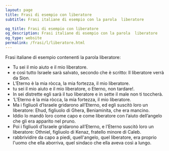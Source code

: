 ```yaml
---
layout: page
title: Frasi di esempio con liberatore 
subtitle: Frasi italiane di esempio con la parola  liberatore

og_title: Frasi di esempio con liberatore 
og_description: Frasi italiane di esempio con la parola  liberatore
og_type: website
permalink: /frasi/l/liberatore.html
---
```


Frasi italiane di esempio contenenti la parola liberatore:


- Tu sei il mio aiuto e il mio liberatore.
- e così tutto Israele sarà salvato, secondo che è scritto: Il liberatore verrà da Sion.
- L’Eterno è la mia ròcca, la mia fortezza, il mio liberatore.
- tu sei il mio aiuto e il mio liberatore, o Eterno, non tardare!.
- In sei distrette egli sarà il tuo liberatore e in sette il male non ti toccherà.
- ‘L’Eterno è la mia ròcca, la mia fortezza, il mio liberatore.
- Ma i figliuoli d’Israele gridarono all’Eterno, ed egli suscitò loro un liberatore: Ehud, figliuolo di Ghera, Beniaminita, che era mancino.
- Iddio lo mandò loro come capo e come liberatore con l’aiuto dell’angelo che gli era apparito nel pruno.
- Poi i figliuoli d’Israele gridarono all’Eterno, e l’Eterno suscitò loro un liberatore: Othniel, figliuolo di Kenaz, fratello minore di Caleb.
- rabbrividire da capo a piedi, quell'angelo, quel liberatore, era proprio l'uomo che ella aborriva, quel sindaco che ella aveva così a lungo.
